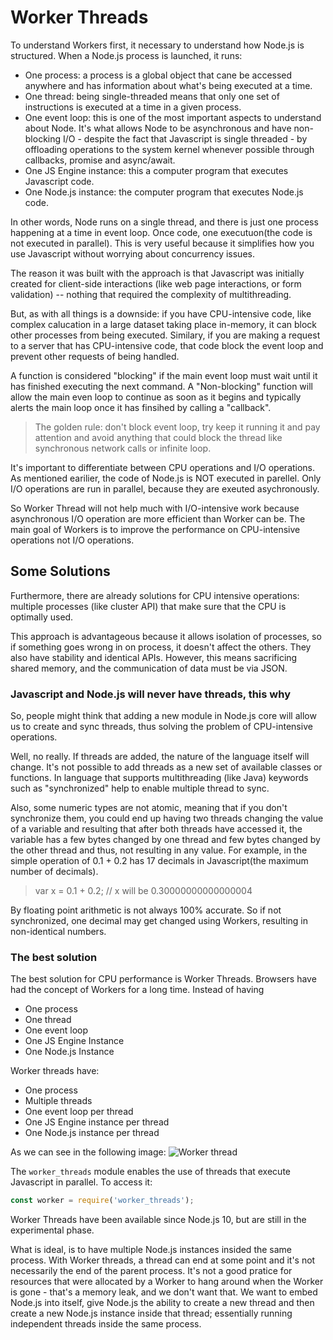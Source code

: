 # Worker Threads
To understand Workers first, it necessary to understand how Node.js is structured.
When a Node.js process is launched, it runs:
- One process: a process is a global object that cane be  accessed anywhere and has information about what's being executed at a time.
- One thread: being single-threaded means that only one set of instructions is executed at a time in a given process.
- One event loop: this is one of the most important aspects to understand about Node. It's what allows Node to be asynchronous and have non-blocking I/O - despite the fact that Javascript is single threaded - by offloading operations to the system kernel whenever possible through callbacks, promise and async/await.
- One JS Engine instance: this a computer program that executes Javascript code.
- One Node.js instance: the computer program that executes Node.js code.

In other words, Node runs on a single thread, and there is just one process happening at a time in event loop. Once code, one executuon(the code is not executed in parallel). This is very useful because it simplifies how you use Javascript without worrying about concurrency issues.

The reason it was built with the approach is that Javascript was initially created for client-side interactions (like web page interactions, or form validation) -- nothing that required the complexity of multithreading.

But, as with all things is a downside: if you have CPU-intensive code, like complex calucation in a large dataset taking place in-memory, it can block other processes from being executed. Similary, if you are making a request to a server that has CPU-intensive code, that code block the event loop and prevent other requests of being handled.

A function is considered "blocking" if the main event loop must wait until it has finished executing the next command. A "Non-blocking" function will allow the main even loop to continue as soon as it begins and typically alerts the main loop once it has finsihed by calling a "callback".

> The golden rule: don't block event loop, try keep it running it and pay attention and avoid anything that could block the thread like synchronous network calls or infinite loop.

It's important to differentiate between CPU operations and I/O operations. As mentioned earilier, the code of Node.js is NOT executed in parellel. Only I/O operations are run in parallel, because they are exeuted asychronously.

So Worker Thread will not help much with I/O-intensive work because asynchronous I/O operation are more efficient than Worker can be. The main goal of Workers is to improve the performance on CPU-intensive operations not I/O operations.

## Some Solutions
Furthermore, there are already solutions for CPU intensive operations: multiple processes (like cluster API) that make sure that the CPU is optimally used.

This approach is advantageous because it allows isolation of processes, so if something goes wrong in on process, it doesn't affect the others. They also have stability and identical APIs. However, this means sacrificing shared memory, and the communication of data must be via JSON.

### Javascript and Node.js will never have threads, this why
So, people might think that adding a new module in Node.js core will allow us to create and sync threads, thus solving the problem of CPU-intensive operations.

Well, no really. If threads are added, the nature of the language itself will change. It's not possible to add threads as a new set of available classes or functions. In language that supports multithreading (like Java) keywords such as "synchronized" help to enable multiple thread to sync.

Also, some numeric types are not atomic, meaning that if you don't synchronize them, you could end up having two threads changing the value of a variable and resulting that after both threads have accessed it, the variable has a few bytes changed by one thread and few bytes changed by the other thread and thus, not resulting in any value. For example, in the simple operation of 0.1 + 0.2 has 17 decimals in Javascript(the maximum number of decimals).

> var x = 0.1 + 0.2; // x will be 0.30000000000000004

By floating point arithmetic is not always 100% accurate. So if not synchronized, one decimal may get changed using Workers, resulting in non-identical numbers.

### The best solution
The best solution for CPU performance is Worker Threads. Browsers have had the concept of Workers for a long time.
Instead of having
- One process
- One thread 
- One event loop
- One JS Engine Instance
- One Node.js Instance

Worker threads have:
- One process
- Multiple threads
- One event loop per thread
- One JS Engine instance per thread
- One Node.js instance per thread

As we can see in the following image:
![Worker thread](https://images.ctfassets.net/hspc7zpa5cvq/20h5efXHT4bQbuf44mdq2H/a40944191d031217a9169b17a8ef35d6/worker-diagram_2x__1_.jpg)

The `worker_threads` module enables the use of threads that execute  Javascript in parallel. To access it:

```javascript
const worker = require('worker_threads');
```
Worker Threads have been available since Node.js 10, but are still in the experimental phase.

What is ideal, is to have multiple Node.js instances insided the same process. With Worker threads, a thread can end at some point and it's not necessarily the end of the parent process. It's not a good pratice for resources that were allocated by a Worker to hang around when the Worker is gone - that's a memory leak, and we don't want that. We want to embed Node.js into itself, give Node.js the ability to create a new thread and then create a new Node.js instance inside that thread; essentially running independent threads inside the same process.

